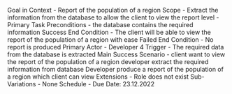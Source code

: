 Goal in Context - Report of the population of a region
Scope - Extract the information from the database to allow the client to view the report
level - Primary Task
Preconditions - the database contains the required information
Success End Condition - The client will be able to view the report of the population of a region with ease
Failed End Condition - No report is produced
Primary Actor - Developer 4
Trigger - The required data from the database is extracted
Main Success Scenario - client want to view the report of the population of a region
                        developer extract the required information from database
                        Developer produce a report of the population of a region which client can view
Extensions - Role does not exist
Sub-Variations - None
Schedule - Due Date: 23.12.2022
                